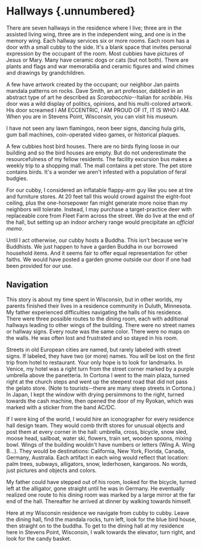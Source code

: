 # Hallways {.unnumbered}

There are seven hallways in the residence where I live; three are in the assisted living wing, three are in the independent wing, and one is in the memory wing. Each hallway services six or more rooms. Each room has a door with a small cubby to the side. It's a blank space that invites personal expression by the occupant of the room. Most cubbies have pictures of Jesus or Mary. Many have ceramic dogs or cats (but not both). There are plants and flags and war memorabilia and ceramic figures and wind chimes and drawings by grandchildren.

A few have artwork created by the occupant; our neighbor Jan paints mandala patterns on rocks. Dave Smith, an art professor, dabbled in an abstract type of art he described as *Scarabocchio*--Italian for *scribble*. His door was a wild display of politics, opinions, and his multi-colored artwork. His door screamed I AM ECCENTRIC, I AM PROUD OF IT, IT IS WHO I AM. When you are in Stevens Point, Wisconsin, you can visit his museum.

I have not seen any lawn flamingos, neon beer signs, dancing hula girls, gum ball machines, coin-operated video games, or historical plaques.

A few cubbies host bird houses. There are no birds flying loose in our building and so the bird houses are empty. But do not underestimate the resourcefulness of my fellow residents. The facility excursion bus makes a weekly trip to a shopping mall. The mall contains a pet store. The pet store contains birds. It's a wonder we aren't infested with a population of feral budgies.

For our cubby, I considered an inflatable flappy-arm guy like you see at tire and furniture stores. At 20 feet tall this would crowd against the eight-foot ceiling, plus the one-horsepower fan might generate more noise than my neighbors will tolerate. Instead, I may purchase a target-practice deer with replaceable core from Fleet Farm across the street. We do live at the end of the hall, but setting up an indoor archery range would precipitate an *official memo*.

Until I act otherwise, our cubby hosts a Buddha. This isn't because we're Buddhists. We just happen to have a garden Buddha in our borrowed household items. And it seems fair to offer equal representation for other faiths. We would have posted a garden gnome outside our door if one had been provided for our use.

## Navigation

This story is about my time spent in Wisconsin, but in other worlds, my parents finished their lives in a residence community in Duluth, Minnesota. My father experienced difficulties navigating the halls of his residence. There were three possible routes to the dining room, each with additional hallways leading to other wings of the building. There were no street names or hallway signs. Every route was the same color. There were no maps on the walls. He was often lost and frustrated and so stayed in his room.

Streets in old European cities are named, but rarely labeled with street signs. If labeled, they have two (or more) names. You *will* be lost on the first trip from hotel to restaurant. Your only hope is to look for landmarks. In Venice, my hotel was a right turn from the street corner marked by a purple umbrella above the panetteria. In Cortona I went to the main plaza, turned right at the church steps and went up the steepest road that did not pass the gelato store. (Note to tourists--there are many steep streets in Cortona.) In Japan, I kept the window with drying persimmons to the right, turned towards the cash machine, then opened the door of my Ryokan, which was marked with a sticker from the band AC/DC.

If I were king of the world, I would hire an iconographer for every residence hall design team. They would comb thrift stores for unusual objects and post them at every corner in the hall: umbrella, cross, bicycle, snow sled, moose head, sailboat, water ski, flowers, train set, wooden spoons, mixing bowl. Wings of the building wouldn't have numbers or letters (Wing A. Wing B...). They would be destinations: California, New York, Florida, Canada, Germany, Australia. Each artifact in each wing would reflect that location: palm trees, subways, alligators, snow, lederhosen, kangaroos. No words, just pictures and objects and colors.

My father could have stepped out of his room, looked for the bicycle, turned left at the alligator, gone straight until he was in Germany. He eventually realized one route to his dining room was marked by a large mirror at the far end of the hall. Thereafter he arrived at dinner by walking towards himself.

Here at my Wisconsin residence we navigate from cubby to cubby. Leave the dining hall, find the mandala rocks, turn left, look for the blue bird house, then straight on to the buddha. To get to the dining hall at my residence here in Stevens Point, Wisconsin, I walk towards the elevator, turn right, and look for the candy basket.

## 
